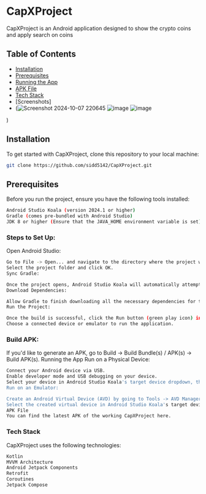 # CapXProject

CapXProject is an Android application designed to show the crypto coins and apply search on coins

## Table of Contents
- [Installation](#installation)
- [Prerequisites](#prerequisites)
- [Running the App](#running-the-app)
- [APK File](#apk-file)
- [Tech Stack](#tech-stack)
- [Screenshots]
- (![Screenshot 2024-10-07 220645](https://github.com/user-attachments/assets/2b51b208-60ef-4065-94d3-3c9d97566331)  ![image](https://github.com/user-attachments/assets/aac7639d-f8ce-444f-8102-4c64e4219e26)  ![image](https://github.com/user-attachments/assets/257811bf-3520-4a36-9042-10b695eaff48)

)

## Installation

To get started with CapXProject, clone this repository to your local machine:

```bash
git clone https://github.com/sidd5142/CapXProject.git
```
## Prerequisites
Before you run the project, ensure you have the following tools installed:
```bash
Android Studio Koala (version 2024.1 or higher)
Gradle (comes pre-bundled with Android Studio)
JDK 8 or higher (Ensure that the JAVA_HOME environment variable is set)
```

### Steps to Set Up:
Open Android Studio:
```bash
Go to File -> Open... and navigate to the directory where the project was cloned/downloaded.
Select the project folder and click OK.
Sync Gradle:

Once the project opens, Android Studio Koala will automatically attempt to sync Gradle. If it does not, go to File -> Sync Project with Gradle Files.
Download Dependencies:

Allow Gradle to finish downloading all the necessary dependencies for the project.
Run the Project:

Once the build is successful, click the Run button (green play icon) in Android Studio.
Choose a connected device or emulator to run the application.
```

### Build APK:

If you'd like to generate an APK, go to Build -> Build Bundle(s) / APK(s) -> Build APK(s).
Running the App
Run on a Physical Device:
``` bash
Connect your Android device via USB.
Enable developer mode and USB debugging on your device.
Select your device in Android Studio Koala's target device dropdown, then click Run.
Run on an Emulator:

Create an Android Virtual Device (AVD) by going to Tools -> AVD Manager.
Select the created virtual device in Android Studio Koala's target device dropdown, then click Run.
APK File
You can find the latest APK of the working CapXProject here.
```

### Tech Stack
CapXProject uses the following technologies:
```bash
Kotlin
MVVM Architecture
Android Jetpack Components
Retrofit
Coroutines
Jetpack Compose
```

